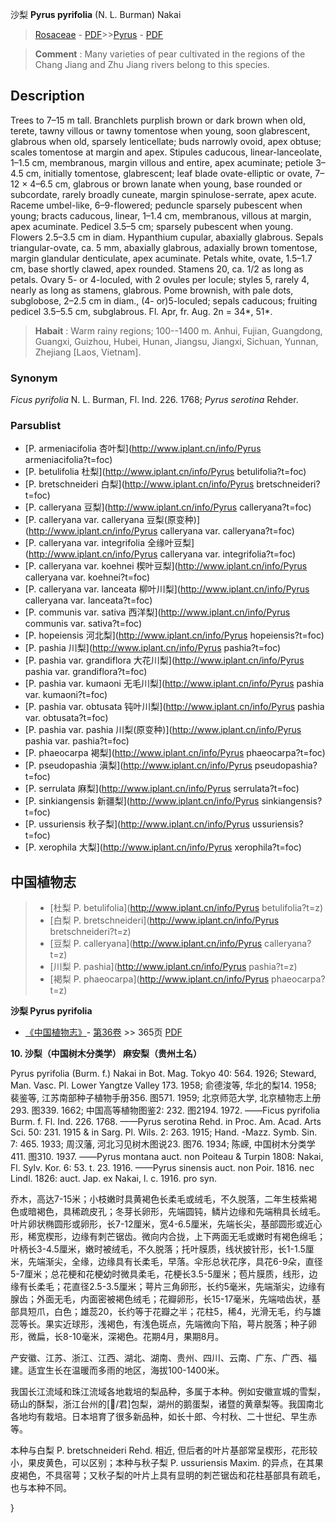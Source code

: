 沙梨 **Pyrus pyrifolia** (N. L. Burman) Nakai

> [Rosaceae](http://www.iplant.cn/info/Rosaceae?t=foc) - [PDF](http://www.iplant.cn/foc/pdf/Rosaceae.pdf)>>[Pyrus](http://www.iplant.cn/info/Pyrus?t=foc) - [PDF](http://www.iplant.cn/foc/pdf/Pyrus.pdf)

> **Comment** : 
> Many varieties of pear cultivated in the regions of the Chang Jiang and Zhu Jiang rivers belong to this species.

## Description

Trees to 7–15 m tall. Branchlets purplish brown or dark brown when old, terete, tawny villous or tawny tomentose when young, soon glabrescent, glabrous when old, sparsely lenticellate; buds narrowly ovoid, apex obtuse; scales tomentose at margin and apex. Stipules caducous, linear-lanceolate, 1–1.5 cm, membranous, margin villous and entire, apex acuminate; petiole 3–4.5 cm, initially tomentose, glabrescent; leaf blade ovate-elliptic or ovate, 7–12 × 4–6.5 cm, glabrous or brown lanate when young, base rounded or subcordate, rarely broadly cuneate, margin spinulose-serrate, apex acute. Raceme umbel-like, 6–9-flowered; peduncle sparsely pubescent when young; bracts caducous, linear, 1–1.4 cm, membranous, villous at margin, apex acuminate. Pedicel 3.5–5 cm; sparsely pubescent when young. Flowers 2.5–3.5 cm in diam. Hypanthium cupular, abaxially glabrous. Sepals triangular-ovate, ca. 5 mm, abaxially glabrous, adaxially brown tomentose, margin glandular denticulate, apex acuminate. Petals white, ovate, 1.5–1.7 cm, base shortly clawed, apex rounded. Stamens 20, ca. 1/2 as long as petals. Ovary 5- or 4-loculed, with 2 ovules per locule; styles 5, rarely 4, nearly as long as stamens, glabrous. Pome brownish, with pale dots, subglobose, 2–2.5 cm in diam., (4- or)5-loculed; sepals caducous; fruiting pedicel 3.5–5.5 cm, subglabrous. Fl. Apr, fr. Aug. 2n = 34*, 51*.

> **Habait** : 
> Warm rainy regions; 100--1400 m. Anhui, Fujian, Guangdong, Guangxi, Guizhou, Hubei, Hunan, Jiangsu, Jiangxi, Sichuan, Yunnan, Zhejiang [Laos, Vietnam].

### Synonym
*Ficus pyrifolia* N. L. Burman, Fl. Ind. 226. 1768; *Pyrus serotina* Rehder.

### Parsublist

* [P.  armeniacifolia  杏叶梨](http://www.iplant.cn/info/Pyrus armeniacifolia?t=foc)
* [P.  betulifolia  杜梨](http://www.iplant.cn/info/Pyrus betulifolia?t=foc)
* [P.  bretschneideri  白梨](http://www.iplant.cn/info/Pyrus bretschneideri?t=foc)
* [P.  calleryana  豆梨](http://www.iplant.cn/info/Pyrus calleryana?t=foc)
* [P.  calleryana var. calleryana  豆梨(原变种)](http://www.iplant.cn/info/Pyrus calleryana var. calleryana?t=foc)
* [P.  calleryana var. integrifolia  全缘叶豆梨](http://www.iplant.cn/info/Pyrus calleryana var. integrifolia?t=foc)
* [P.  calleryana var. koehnei  楔叶豆梨](http://www.iplant.cn/info/Pyrus calleryana var. koehnei?t=foc)
* [P.  calleryana var. lanceata  柳叶川梨](http://www.iplant.cn/info/Pyrus calleryana var. lanceata?t=foc)
* [P.  communis var. sativa  西洋梨](http://www.iplant.cn/info/Pyrus communis var. sativa?t=foc)
* [P.  hopeiensis  河北梨](http://www.iplant.cn/info/Pyrus hopeiensis?t=foc)
* [P.  pashia  川梨](http://www.iplant.cn/info/Pyrus pashia?t=foc)
* [P.  pashia var. grandiflora  大花川梨](http://www.iplant.cn/info/Pyrus pashia var. grandiflora?t=foc)
* [P.  pashia var. kumaoni  无毛川梨](http://www.iplant.cn/info/Pyrus pashia var. kumaoni?t=foc)
* [P.  pashia var. obtusata  钝叶川梨](http://www.iplant.cn/info/Pyrus pashia var. obtusata?t=foc)
* [P.  pashia var. pashia  川梨(原变种)](http://www.iplant.cn/info/Pyrus pashia var. pashia?t=foc)
* [P.  phaeocarpa  褐梨](http://www.iplant.cn/info/Pyrus phaeocarpa?t=foc)
* [P.  pseudopashia  滇梨](http://www.iplant.cn/info/Pyrus pseudopashia?t=foc)
* [P.  serrulata  麻梨](http://www.iplant.cn/info/Pyrus serrulata?t=foc)
* [P.  sinkiangensis  新疆梨](http://www.iplant.cn/info/Pyrus sinkiangensis?t=foc)
* [P.  ussuriensis  秋子梨](http://www.iplant.cn/info/Pyrus ussuriensis?t=foc)
* [P.  xerophila  大梨](http://www.iplant.cn/info/Pyrus xerophila?t=foc)

## 中国植物志

> * [杜梨  P.  betulifolia](http://www.iplant.cn/info/Pyrus betulifolia?t=z)
> * [白梨  P.  bretschneideri](http://www.iplant.cn/info/Pyrus bretschneideri?t=z)
> * [豆梨  P.  calleryana](http://www.iplant.cn/info/Pyrus calleryana?t=z)
> * [川梨  P.  pashia](http://www.iplant.cn/info/Pyrus pashia?t=z)
> * [褐梨  P.  phaeocarpa](http://www.iplant.cn/info/Pyrus phaeocarpa?t=z)

**沙梨 Pyrus pyrifolia**

* [《中国植物志》](http://www.iplant.cn/frps)- [第36卷](http://www.iplant.cn/frps/vol/36) >> 365页 [PDF](http://www.iplant.cn/frps/pdf/36/365.PDF)

**10. 沙梨（中国树木分类学） 麻安梨（贵州土名）**

Pyrus pyrifolia (Burm. f.) Nakai in Bot. Mag. Tokyo 40: 564. 1926; Steward, Man. Vasc. Pl. Lower Yangtze Valley 173. 1958; 俞德浚等, 华北的梨14. 1958; 裴鉴等, 江苏南部种子植物手册356. 图571. 1959; 北京师范大学, 北京植物志上册293. 图339. 1662; 中国高等植物图鉴2: 232. 图2194. 1972. ——Ficus pyrifolia Burm. f. Fl. Ind. 226. 1768. ——Pyrus serotina Rehd. in Proc. Am. Acad. Arts Sci. 50: 231. 1915 & in Sarg. Pl. Wils. 2: 263. 1915; Hand. -Mazz. Symb. Sin. 7: 465. 1933; 周汉藩, 河北习见树木图说23. 图76. 1934; 陈嵘, 中国树木分类学411. 图310. 1937. ——Pyrus montana auct. non Poiteau & Turpin 1808: Nakai, Fl. Sylv. Kor. 6: 53. t. 23. 1916. ——Pyrus sinensis auct. non Poir. 1816. nec Lindl. 1826: auct. Jap. ex Nakai, l. c. 1916. pro syn.

乔木，高达7-15米；小枝嫩时具黄褐色长柔毛或绒毛，不久脱落，二年生枝紫褐色或暗褐色，具稀疏皮孔；冬芽长卵形，先端圆钝，鳞片边缘和先端稍具长绒毛。叶片卵状椭圆形或卵形，长7-12厘米，宽4-6.5厘米，先端长尖，基部圆形或近心形，稀宽楔形，边缘有刺芒锯齿。微向内合拢，上下两面无毛或嫩时有褐色绵毛；叶柄长3-4.5厘米，嫩时被绒毛，不久脱落；托叶膜质，线状披针形，长1-1.5厘米，先端渐尖，全缘，边缘具有长柔毛，早落。伞形总状花序，具花6-9朵，直径5-7厘米；总花梗和花梗幼时微具柔毛，花梗长3.5-5厘米；苞片膜质，线形，边缘有长柔毛；花直径2.5-3.5厘米；萼片三角卵形，长约5毫米，先端渐尖，边缘有腺齿；外面无毛，内面密被褐色绒毛；花瓣卵形，长15-17毫米，先端啮齿状，基部具短爪，白色；雄蕊20，长约等于花瓣之半；花柱5，稀4，光滑无毛，约与雄蕊等长。果实近球形，浅褐色，有浅色斑点，先端微向下陷，萼片脱落；种子卵形，微扁，长8-10毫米，深褐色。花期4月，果期8月。

产安徽、江苏、浙江、江西、湖北、湖南、贵州、四川、云南、广东、广西、福建。适宜生长在温暖而多雨的地区，海拔100-1400米。

我国长江流域和珠江流域各地栽培的梨品种，多属于本种。例如安徽宣城的雪梨，砀山的酥梨，浙江台州的[/君]包梨，湖州的鹅蛋梨，诸暨的黄章梨等。我国南北各地均有栽培。日本培育了很多新品种，如长十郎、今村秋、二十世纪、早生赤等。

本种与白梨 P. bretschneideri Rehd. 相近, 但后者的叶片基部常呈楔形，花形较小，果皮黄色，可以区别；本种与秋子梨 P. ussuriensis Maxim. 的异点，在其果皮褐色，不具宿萼；又秋子梨的叶片上具有显明的刺芒锯齿和花柱基部具有疏毛，也与本种不同。

}